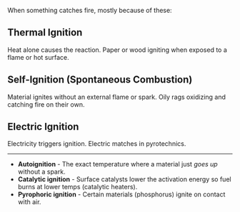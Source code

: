 When something catches fire, mostly because of these:

## Thermal Ignition

Heat alone causes the reaction. Paper or wood igniting when exposed to a flame or hot surface.

## Self-Ignition (Spontaneous Combustion)

Material ignites without an external flame or spark. Oily rags oxidizing and catching fire on their own.

## Electric Ignition

Electricity triggers ignition. Electric matches in pyrotechnics.

---

 - **Autoignition** - The exact temperature where a material just _goes up_ without a spark. 
 - **Catalytic ignition** - Surface catalysts lower the activation energy so fuel burns at lower temps (catalytic heaters).
 - **Pyrophoric ignition** - Certain materials (phosphorus) ignite on contact with air.